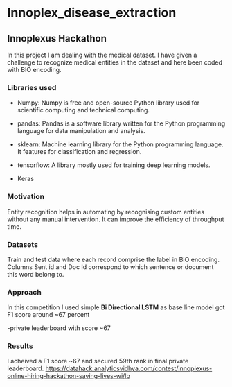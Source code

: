 # Innoplex_disease_extraction
## Innoplexus Hackathon

In this project I am dealing with the medical dataset. I have given a challenge to recognize medical entities in the dataset and here been coded with BIO encoding.

### Libraries used

* Numpy: Numpy is free and open-source Python library used for scientific computing and technical computing.

* pandas: Pandas is a software library written for the Python programming language for data manipulation and analysis.

* sklearn: Machine learning library for the Python programming language. It features for classification and regression.

* tensorflow: A library mostly used for training deep learning models.
* Keras

### Motivation

Entity recognition helps in automating by recognising custom entities without any manual intervention. It can improve the efficiency of throughput time.

### Datasets

Train and test data where each record comprise the label in BIO encoding. Columns Sent id and Doc Id correspond to which sentence or document this word belong to.


### Approach

In this competition I used simple **Bi Directional LSTM** as base line model got F1 score around ~67 percent

-private leaderboard with score ~67


### Results

I acheived a F1 score ~67 and secured 59th rank in final private leaderboard.
https://datahack.analyticsvidhya.com/contest/innoplexus-online-hiring-hackathon-saving-lives-wi/lb


